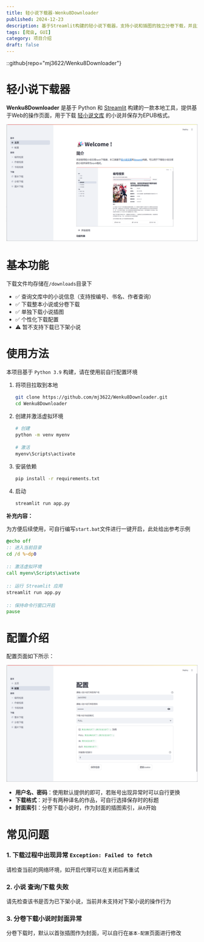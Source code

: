 ```yaml
---
title: 轻小说下载器-Wenku8Downloader
published: 2024-12-23
description: 基于Streamlit构建的轻小说下载器，支持小说和插图的独立分卷下载，并且支持生成EPUB文件。
tags: [爬虫, GUI]
category: 项目介绍
draft: false
---
```


::github{repo="mj3622/Wenku8Downloader"}

# 轻小说下载器

**Wenku8Downloader** 是基于 Python 和 [Streamlit](https://streamlit.io/) 构建的一款本地工具，提供基于Web的操作页面，用于下载 [轻小说文库](https://www.wenku8.net/) 的小说并保存为EPUB格式。

![项目主页](./assets/image-20241223233426669.png)



# 基本功能
下载文件均存储在`/downloads`目录下
- ✅ 查询文库中的小说信息（支持按编号、书名、作者查询）
- ✅ 下载整本小说或分卷下载
- ✅ 单独下载小说插图
- ✅ 个性化下载配置
- ⚠️ 暂不支持下载已下架小说



# 使用方法

本项目基于 `Python 3.9` 构建，请在使用前自行配置环境

1. 将项目拉取到本地

   ```bash
   git clone https://github.com/mj3622/Wenku8Downloader.git
   cd Wenku8Downloader
   ```

2. 创建并激活虚拟环境

   ```bash
   # 创建
   python -m venv myenv
   
   # 激活
   myenv\Scripts\activate
   ```

3. 安装依赖

   ```bash
   pip install -r requirements.txt
   ```

4. 启动

   ```bash
   streamlit run app.py
   ```

   

**补充内容：**

为方便后续使用，可自行编写`start.bat`文件进行一键开启，此处给出参考示例

```bat
@echo off
:: 进入当前目录
cd /d %~dp0

:: 激活虚拟环境
call myenv\Scripts\activate

:: 运行 Streamlit 应用
streamlit run app.py

:: 保持命令行窗口开启
pause
```



# 配置介绍

配置页面如下所示：

![image-20241223233517527](./assets/image-20241223233517527.png)

- **用户名、密码**：使用默认提供的即可，若账号出现异常时可以自行更换
- **下载格式**：对于有两种译名的作品，可自行选择保存时的标题
- **封面索引**：分卷下载小说时，作为封面的插图索引，从`0`开始



# 常见问题

### 1. 下载过程中出现异常 `Exception: Failed to fetch`

请检查当前的网络环境，如开启代理可以在关闭后再重试



### 2. 小说 查询/下载 失败

请先检查该书是否为已下架小说，当前并未支持对下架小说的操作行为



### 3. 分卷下载小说时封面异常

分卷下载时，默认以首张插图作为封面，可以自行在`基本-配置`页面进行修改

